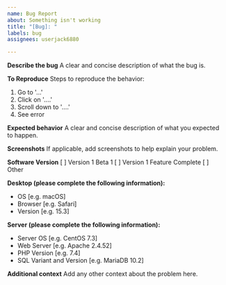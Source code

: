 ```yaml
---
name: Bug Report
about: Something isn't working
title: "[Bug]: "
labels: bug
assignees: userjack6880

---
```


**Describe the bug**
A clear and concise description of what the bug is.

**To Reproduce**
Steps to reproduce the behavior:
1. Go to '...'
2. Click on '....'
3. Scroll down to '....'
4. See error

**Expected behavior**
A clear and concise description of what you expected to happen.

**Screenshots**
If applicable, add screenshots to help explain your problem.

**Software Version**
[ ] Version 1 Beta 1
[ ] Version 1 Feature Complete
[ ] Other

**Desktop (please complete the following information):**
 - OS [e.g. macOS]
 - Browser [e.g. Safari]
 - Version [e.g. 15.3]

**Server (please complete the following information):**
- Server OS [e.g. CentOS 7.3]
- Web Server [e.g. Apache 2.4.52]
- PHP Version [e.g. 7.4]
- SQL Variant and Version [e.g. MariaDB 10.2]

**Additional context**
Add any other context about the problem here.